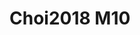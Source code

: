<a name="material" />

# Choi2018 M10
<script type="application/ld+json">
  {
    "@context": "https://schema.org/",
    "@type": "ChemicalSubstance",
    "http://purl.org/dc/terms/conformsTo":
      {
        "@type": "CreativeWork",
        "@id": "https://bioschemas.org/profiles/ChemicalSubstance/0.4-RELEASE/"
      },
    "@id": "https://egonw.github.io/nanowiki/nanowiki521.html#material",
    "name": "Choi2018 M10",
    "sameAs: "http://127.0.0.1/mediawiki/index.php/Special:URIResolver/Choi2018_M10"
  }
</script>

